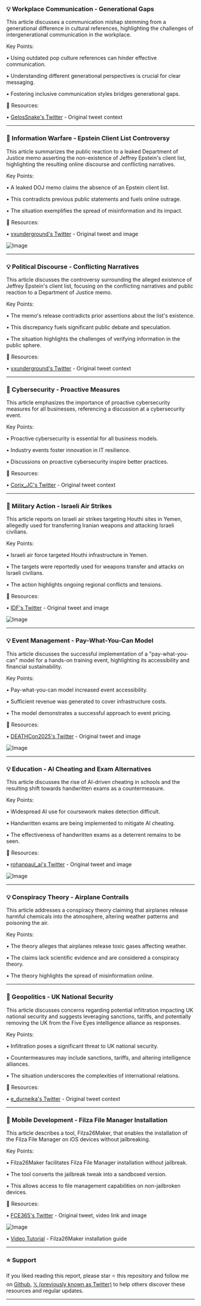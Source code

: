 ### 💡 Workplace Communication - Generational Gaps

This article discusses a communication mishap stemming from a generational difference in cultural references, highlighting the challenges of intergenerational communication in the workplace.


Key Points:

• Using outdated pop culture references can hinder effective communication.


•  Understanding different generational perspectives is crucial for clear messaging.


• Fostering inclusive communication styles bridges generational gaps.



🔗 Resources:

• [GelosSnake's Twitter](https://x.com/GelosSnake) -  Original tweet context


---
### 🤖 Information Warfare - Epstein Client List Controversy

This article summarizes the public reaction to a leaked Department of Justice memo asserting the non-existence of Jeffrey Epstein's client list, highlighting the resulting online discourse and conflicting narratives.


Key Points:

• A leaked DOJ memo claims the absence of an Epstein client list.


• This contradicts previous public statements and fuels online outrage.


• The situation exemplifies the spread of misinformation and its impact.



🔗 Resources:

• [vxunderground's Twitter](https://x.com/vxunderground/status/1942088646758121661) - Original tweet and image


![Image](https://pbs.twimg.com/media/GvOvRloWUAAVCQw?format=jpg&name=small)


---
### 💡 Political Discourse - Conflicting Narratives

This article discusses the controversy surrounding the alleged existence of Jeffrey Epstein's client list, focusing on the conflicting narratives and public reaction to a Department of Justice memo.


Key Points:

• The memo's release contradicts prior assertions about the list's existence.


• This discrepancy fuels significant public debate and speculation.


• The situation highlights the challenges of verifying information in the public sphere.



🔗 Resources:

• [vxunderground's Twitter](https://x.com/vxunderground/status/1942089676761792777) - Original tweet context


---
### 🤖 Cybersecurity - Proactive Measures

This article emphasizes the importance of proactive cybersecurity measures for all businesses, referencing a discussion at a cybersecurity event.


Key Points:

• Proactive cybersecurity is essential for all business models.


•  Industry events foster innovation in IT resilience.


•  Discussions on proactive cybersecurity inspire better practices.



🔗 Resources:

• [Corix_JC's Twitter](https://x.com/elmelegey/status/1941756082214384100) - Original tweet context


---
### 🤖 Military Action - Israeli Air Strikes

This article reports on Israeli air strikes targeting Houthi sites in Yemen, allegedly used for transferring Iranian weapons and attacking Israeli civilians.


Key Points:

• Israeli air force targeted Houthi infrastructure in Yemen.


•  The targets were reportedly used for weapons transfer and attacks on Israeli civilians.


• The action highlights ongoing regional conflicts and tensions.



🔗 Resources:

• [IDF's Twitter](https://x.com/IDF/status/1941976060335165462) - Original tweet and image


![Image](https://pbs.twimg.com/media/GvNI7vOXwAAECrr?format=jpg&name=small)


---
### 💡 Event Management - Pay-What-You-Can Model

This article discusses the successful implementation of a "pay-what-you-can" model for a hands-on training event, highlighting its accessibility and financial sustainability.


Key Points:

•  Pay-what-you-can model increased event accessibility.


•  Sufficient revenue was generated to cover infrastructure costs.


• The model demonstrates a successful approach to event pricing.


🔗 Resources:

• [DEATHCon2025's Twitter](https://x.com/DEATHCon2025/status/1942014220796866765) - Original tweet and image


![Image](https://pbs.twimg.com/tweet_video_thumb/GvNro6oXcAADUsL.jpg)


---
### 💡 Education - AI Cheating and Exam Alternatives

This article discusses the rise of AI-driven cheating in schools and the resulting shift towards handwritten exams as a countermeasure.


Key Points:

•  Widespread AI use for coursework makes detection difficult.


•  Handwritten exams are being implemented to mitigate AI cheating.


• The effectiveness of handwritten exams as a deterrent remains to be seen.


🔗 Resources:

• [rohanpaul_ai's Twitter](https://x.com/rohanpaul_ai/status/1941904536760971547) - Original tweet and image


![Image](https://pbs.twimg.com/media/GvMH1P9WkAAXCLE?format=jpg&name=small)


---
### 💡 Conspiracy Theory - Airplane Contrails

This article addresses a conspiracy theory claiming that airplanes release harmful chemicals into the atmosphere, altering weather patterns and poisoning the air.


Key Points:

• The theory alleges that airplanes release toxic gases affecting weather.


• The claims lack scientific evidence and are considered a conspiracy theory.


• The theory highlights the spread of misinformation online.



---
### 🤖 Geopolitics - UK National Security

This article discusses concerns regarding potential infiltration impacting UK national security and suggests leveraging sanctions, tariffs, and potentially removing the UK from the Five Eyes intelligence alliance as responses.


Key Points:

•  Infiltration poses a significant threat to UK national security.


•  Countermeasures may include sanctions, tariffs, and altering intelligence alliances.


• The situation underscores the complexities of international relations.



🔗 Resources:

• [e_durneika's Twitter](https://x.com/e_durneika/status/1941973208468488244) - Original tweet context


---
### 🚀 Mobile Development - Filza File Manager Installation

This article describes a tool, Filza26Maker, that enables the installation of the Filza File Manager on iOS devices without jailbreaking.


Key Points:

• Filza26Maker facilitates Filza File Manager installation without jailbreak.


• The tool converts the jailbreak tweak into a sandboxed version.


•  This allows access to file management capabilities on non-jailbroken devices.


🔗 Resources:

• [FCE365's Twitter](https://x.com/FCE365/status/1941968726666174753) - Original tweet, video link and image


![Image](https://pbs.twimg.com/media/GvNCAurXoAASGjk?format=jpg&name=small)

• [Video Tutorial](https://youtu.be/Ts9N3Yj_Ed8?si=rbPJjDNrVBmX5q2C) -  Filza26Maker installation guide


---

### ⭐️ Support

If you liked reading this report, please star ⭐️ this repository and follow me on [Github](https://github.com/Drix10), [𝕏 (previously known as Twitter)](https://x.com/DRIX_10_) to help others discover these resources and regular updates.

---